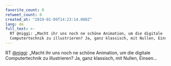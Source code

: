 ```yaml
---
favorite_count: 0
retweet_count: 0
created_at: "2019-01-09T14:23:14.000Z"
lang: de
full_text: >-
  RT @niggi: „Macht ihr uns noch ne schöne Animation, um die digitale
  Computertechnik zu illustrieren? Ja, ganz klassisch, mit Nullen, Einsen…
---
```


RT [@niggi](https://twitter.com/niggi): „Macht ihr uns noch ne schöne Animation,
um die digitale Computertechnik zu illustrieren? Ja, ganz klassisch, mit Nullen,
Einsen…
